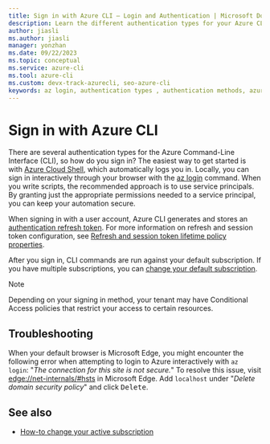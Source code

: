 ```yaml
---
title: Sign in with Azure CLI — Login and Authentication | Microsoft Docs
description: Learn the different authentication types for your Azure CLI login — sign in with Azure CLI automatically, locally, or interactively using the az login command.
author: jiasli
ms.author: jiasli
manager: yonzhan
ms.date: 09/22/2023
ms.topic: conceptual
ms.service: azure-cli
ms.tool: azure-cli
ms.custom: devx-track-azurecli, seo-azure-cli
keywords: az login, authentication types , authentication methods, azure, cli login, az login powershell, cli login, sign in 
---
```


# Sign in with Azure CLI

There are several authentication types for the Azure Command-Line Interface (CLI), so how do you sign in?  The easiest way to get started is with [Azure Cloud Shell](/azure/cloud-shell/overview), which automatically logs you in.
Locally, you can sign in interactively through your browser with the [az login](/cli/azure/reference-index#az-login) command. When you write scripts, the recommended approach is
to use service principals. By granting just the appropriate permissions needed to a service principal, you can keep your automation secure.

When signing in with a user account, Azure CLI generates and stores an [authentication refresh token](/azure/active-directory/develop/v1-id-and-access-tokens#refresh-tokens). For more information on refresh and session token configuration, see [Refresh and session token lifetime policy properties](/azure/active-directory/develop/configurable-token-lifetimes#refresh-and-session-token-lifetime-policy-properties).

After you sign in, CLI commands are run against your default subscription. If you have multiple subscriptions, you can [change your default subscription](manage-azure-subscriptions-azure-cli.md).

> [!NOTE]
> Depending on your signing in method, your tenant may have Conditional Access policies that restrict your access to certain resources.

## Troubleshooting

When your default browser is Microsoft Edge, you might encounter the following error when attempting
to login to Azure interactively with `az login`: "_The connection for this site is not
secure._" To resolve this issue, visit [edge://net-internals/#hsts](edge://net-internals/#hsts) in
Microsoft Edge. Add `localhost` under "_Delete domain security policy_" and click <kbd>Delete</kbd>.

## See also

* [How-to change your active subscription](manage-azure-subscriptions-azure-cli.md#change-the-active-subscription)
